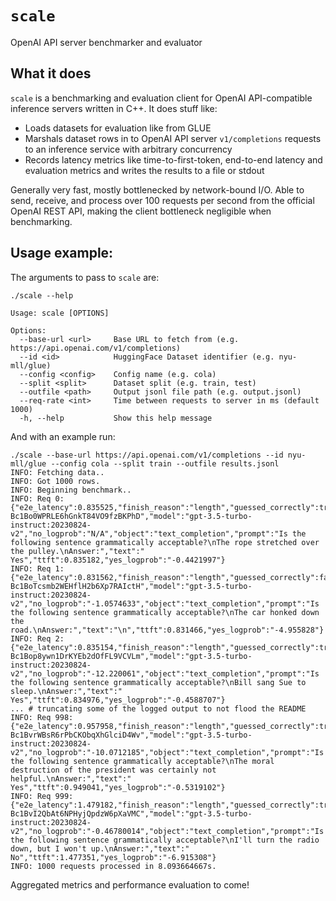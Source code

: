 # `scale`

OpenAI API server benchmarker and evaluator

## What it does

`scale` is a benchmarking and evaluation client for OpenAI
API-compatible inference servers written in C++. It does stuff
like:

- Loads datasets for evaluation like from GLUE
- Marshals dataset rows in to OpenAI API server `v1/completions`
  requests to an inference service with arbitrary concurrency
- Records latency metrics like time-to-first-token, end-to-end
  latency and evaluation metrics and writes the results to a file
  or stdout

Generally very fast, mostly bottlenecked by network-bound I/O. Able to 
send, receive, and process over 100 requests per second from the official
OpenAI REST API, making the client bottleneck negligible when benchmarking.

## Usage example:
The arguments to pass to `scale` are:

```shell
./scale --help

Usage: scale [OPTIONS]

Options:
  --base-url <url>     Base URL to fetch from (e.g. https://api.openai.com/v1/completions)
  --id <id>            HuggingFace Dataset identifier (e.g. nyu-mll/glue)
  --config <config>    Config name (e.g. cola)
  --split <split>      Dataset split (e.g. train, test)
  --outfile <path>     Output jsonl file path (e.g. output.jsonl)
  --req-rate <int>     Time between requests to server in ms (default 1000)
  -h, --help           Show this help message
```

And with an example run:
```shell
./scale --base-url https://api.openai.com/v1/completions --id nyu-mll/glue --config cola --split train --outfile results.jsonl
INFO: Fetching data..
INFO: Got 1000 rows.
INFO: Beginning benchmark..
INFO: Req 0: {"e2e_latency":0.835525,"finish_reason":"length","guessed_correctly":true,"id":"cmpl-Bc1Bo0WPRLE6hGnkT84VO9fzBKPhD","model":"gpt-3.5-turbo-instruct:20230824-v2","no_logprob":"N/A","object":"text_completion","prompt":"Is the following sentence grammatically acceptable?\nThe rope stretched over the pulley.\nAnswer:","text":" Yes","ttft":0.835182,"yes_logprob":"-0.4421997"}
INFO: Req 1: {"e2e_latency":0.831562,"finish_reason":"length","guessed_correctly":false,"id":"cmpl-Bc1BoTcsmb2WEHflH2b6Xp7RAIctH","model":"gpt-3.5-turbo-instruct:20230824-v2","no_logprob":"-1.0574633","object":"text_completion","prompt":"Is the following sentence grammatically acceptable?\nThe car honked down the road.\nAnswer:","text":"\n","ttft":0.831466,"yes_logprob":"-4.955828"}
INFO: Req 2: {"e2e_latency":0.835154,"finish_reason":"length","guessed_correctly":true,"id":"cmpl-Bc1Bop8ywn1DrKYEb2dOfFL9VCVLm","model":"gpt-3.5-turbo-instruct:20230824-v2","no_logprob":"-12.220061","object":"text_completion","prompt":"Is the following sentence grammatically acceptable?\nBill sang Sue to sleep.\nAnswer:","text":" Yes","ttft":0.834976,"yes_logprob":"-0.4588707"}
... # truncating some of the logged output to not flood the README
INFO: Req 998: {"e2e_latency":0.957958,"finish_reason":"length","guessed_correctly":true,"id":"cmpl-Bc1BvrWBsR6rPbCKObqXhGlciD4Wv","model":"gpt-3.5-turbo-instruct:20230824-v2","no_logprob":"-10.0712185","object":"text_completion","prompt":"Is the following sentence grammatically acceptable?\nThe moral destruction of the president was certainly not helpful.\nAnswer:","text":" Yes","ttft":0.949041,"yes_logprob":"-0.5319102"}
INFO: Req 999: {"e2e_latency":1.479182,"finish_reason":"length","guessed_correctly":true,"id":"cmpl-Bc1BvI2QbAt6NPHyjQpdzW6pXaVMC","model":"gpt-3.5-turbo-instruct:20230824-v2","no_logprob":"-0.46780014","object":"text_completion","prompt":"Is the following sentence grammatically acceptable?\nI'll turn the radio down, but I won't up.\nAnswer:","text":" No","ttft":1.477351,"yes_logprob":"-6.915308"}
INFO: 1000 requests processed in 8.093664667s.
```

Aggregated metrics and performance evaluation to come!
